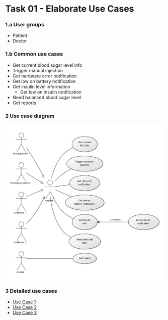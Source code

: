 # Task 01 - Elaborate Use Cases

### 1.a User groups

+ Patient
+ Doctor

### 1.b Common use cases
+ Get current blood sugar level info
+ Trigger manual injection
+ Get hardware error notification
+ Get low on battery notification
+ Get insulin level information
    + Get low on insulin notification
+ Need balanced blood sugar level
+ Get reports

### 2 Use case diagram

![Use case diagram](UML_UseCase_V1.png)

### 3 Detailed use cases

+ [Use Case 1](UseCase_1.pdf)
+ [Use Case 2](UseCase_2.pdf)
+ [Use Case 3](UseCase_3.pdf)

